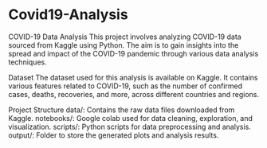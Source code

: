 # Covid19-Analysis
COVID-19 Data Analysis
This project involves analyzing COVID-19 data sourced from Kaggle using Python. The aim is to gain insights into the spread and impact of the COVID-19 pandemic through various data analysis techniques.

Dataset
The dataset used for this analysis is available on Kaggle. It contains various features related to COVID-19, such as the number of confirmed cases, deaths, recoveries, and more, across different countries and regions.

Project Structure
data/: Contains the raw data files downloaded from Kaggle.
notebooks/: Google colab used for data cleaning, exploration, and visualization.
scripts/: Python scripts for data preprocessing and analysis.
output/: Folder to store the generated plots and analysis results.
